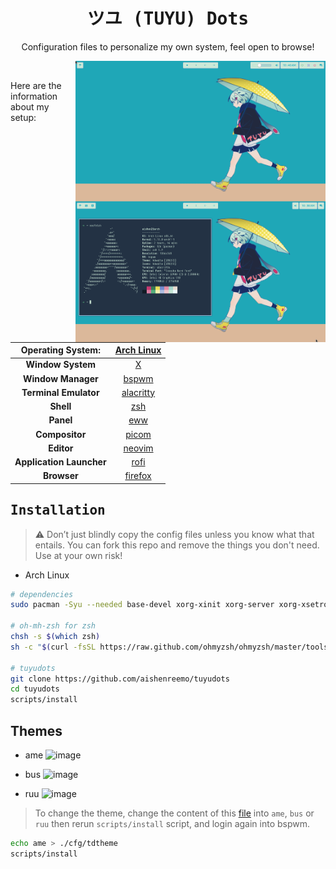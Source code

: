<div align="center">
    <h1><samp>ツユ (TUYU) Dots</samp></h1>
    <p>Configuration files to personalize my own system, feel open to browse!</p>
</div>

<img src="assets/images/prev.png" alt="Rice Showcase" align="right" width="400px">
<br>
<p>Here are the information about my setup:</p>

| **Operating System:**    | [Arch Linux](https://archlinux.org)                 |
| :-------------------:    | :---------------------------------:                 |
| **Window System**        | [X](https://en.wikipedia.org/wiki/X_Window_System)  |
| **Window Manager**       | [bspwm](https://github.com/baskerville/bspwm)       |
| **Terminal Emulator**    | [alacritty](https://github.com/alacritty/alacritty) |
| **Shell**                | [zsh](https://www.zsh.org/)                         |
| **Panel**                | [eww](https://github.com/elkowar/eww)               |
| **Compositor**           | [picom](https://github.com/yshui/picom)             |
| **Editor**               | [neovim](https://github.com/neovim/neovim)          |
| **Application Launcher** | [rofi](https://github.com/davatorium/rofi)          |
| **Browser**              | [firefox](https://www.mozilla.org/en-US/firefox/)   |

## <samp>Installation</samp>

> :warning: Don’t just blindly copy the config files unless you know what that entails. You can fork this repo and remove the things you don't need. Use at your own risk!

- Arch Linux
```sh
# dependencies
sudo pacman -Syu --needed base-devel xorg-xinit xorg-server xorg-xsetroot xorg-xrdb bspwm sxhkd alacritty dunst neovim rofi picom maim alsa-utils alsa-lib alsa-plugins zsh hsetroot xdo xdg-utils firefox git

# oh-mh-zsh for zsh
chsh -s $(which zsh)
sh -c "$(curl -fsSL https://raw.github.com/ohmyzsh/ohmyzsh/master/tools/install.sh)"

# tuyudots
git clone https://github.com/aishenreemo/tuyudots
cd tuyudots
scripts/install
```

## Themes

- ame
![image](https://user-images.githubusercontent.com/75763715/174207031-62ac3433-0896-4566-99ad-e1d638396de8.png)

- bus
![image](https://user-images.githubusercontent.com/75763715/174207051-f9fbd2da-4bbc-4c7a-8c16-bd8f6fb96974.png)

- ruu
![image](https://user-images.githubusercontent.com/75763715/174207074-8065f08c-ccd4-48a3-af88-0ec016671bda.png)

> To change the theme, change the content of this [file](./cfg/tdtheme) into `ame`, `bus` or `ruu` then rerun `scripts/install` script, and login again into bspwm.
```sh
echo ame > ./cfg/tdtheme
scripts/install
```
